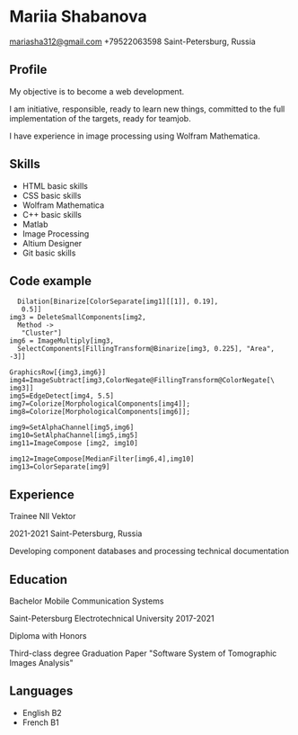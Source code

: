 # Mariia Shabanova
mariasha312@gmail.com
+79522063598
Saint-Petersburg, Russia


## Profile
My objective is to become a web development.

I am initiative, responsible, ready to learn new things, committed
to the full implementation of the targets, ready for teamjob.

I have experience in image processing using Wolfram Mathematica.


## Skills
* HTML basic skills
* CSS basic skills
* Wolfram Mathematica 
* C++ basic skills
* Matlab 
* Image Processing
* Altium Designer
* Git basic skills


## Code example
```img2 = Inpaint[img1, 
  Dilation[Binarize[ColorSeparate[img1][[1]], 0.19], 
   0.5]] 
img3 = DeleteSmallComponents[img2, 
  Method -> 
   "Cluster"]
img6 = ImageMultiply[img3, 
  SelectComponents[FillingTransform@Binarize[img3, 0.225], "Area", -3]]

GraphicsRow[{img3,img6}]
img4=ImageSubtract[img3,ColorNegate@FillingTransform@ColorNegate[\
img3]]
img5=EdgeDetect[img4, 5.5]
img7=Colorize[MorphologicalComponents[img4]];
img8=Colorize[MorphologicalComponents[img6]];

img9=SetAlphaChannel[img5,img6]
img10=SetAlphaChannel[img5,img5]
img11=ImageCompose [img2, img10]

img12=ImageCompose[MedianFilter[img6,4],img10]
img13=ColorSeparate[img9]
```


## Experience
Trainee NII Vektor

2021-2021 Saint-Petersburg, Russia

Developing component databases and processing technical
documentation


## Education
Bachelor Mobile Communication Systems

Saint-Petersburg Electrotechnical University
2017-2021

Diploma with Honors

Third-class degree Graduation Paper "Software System of
Tomographic Images Analysis"


## Languages
* English B2
* French B1